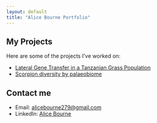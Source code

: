 ```yaml
---
layout: default
title: "Alice Bourne Portfolio"
---
```

## My Projects
Here are some of the projects I've worked on:
- [Lateral Gene Transfer in a Tanzanian Grass Population](/Projects/1_Lateral_Gene_Transfer_in_a_Tanzanian_grass_population.md)
- [Scorpion diversity by palaeobiome](/Projects/2_Scorpion_diversity_by_palaeobiome.md)

## Contact me
- Email: [alicebourne279@gmail.com](mailto:alicebourne279@gmail.com)
- LinkedIn: [Alice Bourne](https://www.linkedin.com/in/alice-bourne-b704b3223)
